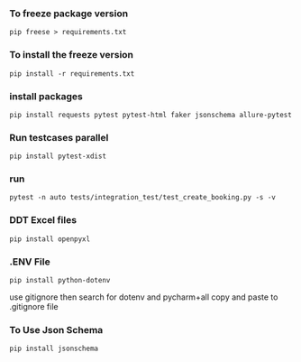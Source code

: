 ### To freeze package version
``pip freese > requirements.txt``

### To install the freeze version
``pip install -r requirements.txt``

### install packages
``pip install requests pytest pytest-html faker jsonschema allure-pytest``

### Run testcases parallel
``pip install pytest-xdist``

### run
``pytest -n auto tests/integration_test/test_create_booking.py -s -v``

### DDT Excel files
``pip install openpyxl``

### .ENV File
``pip install python-dotenv``

use gitignore then search for dotenv and pycharm+all
copy and paste to .gitignore file

### To Use Json Schema
``pip install jsonschema``